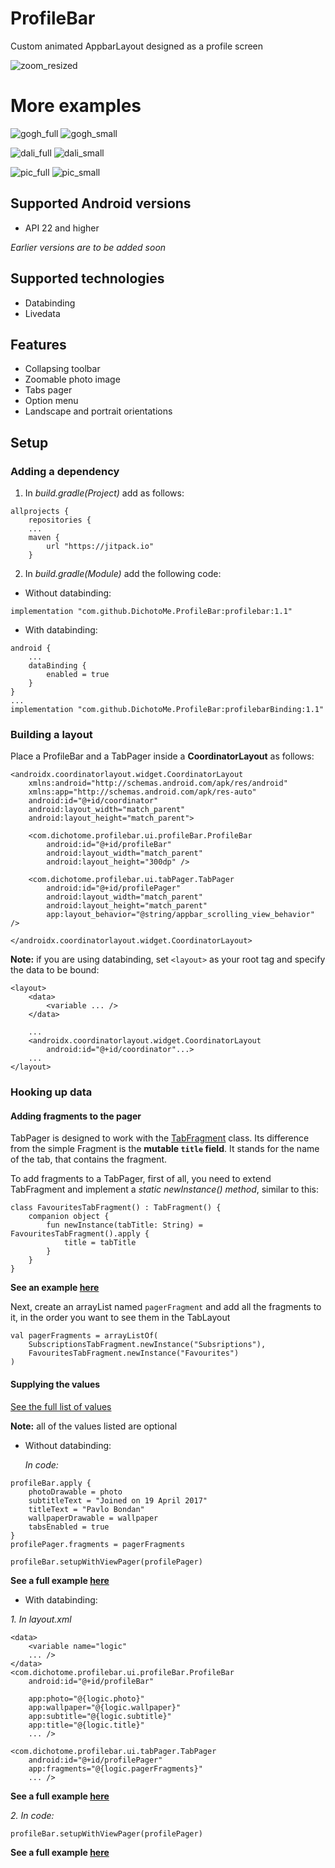 # ProfileBar
Custom animated AppbarLayout designed as a profile screen

![zoom_resized](https://user-images.githubusercontent.com/31614124/54141780-fc161200-442e-11e9-84e6-225942c3d5b4.gif)

# More examples

![gogh_full](https://user-images.githubusercontent.com/31614124/54158363-0a762500-4453-11e9-9563-4f6fb8fc6e1e.jpg) 
![gogh_small](https://user-images.githubusercontent.com/31614124/54158364-0b0ebb80-4453-11e9-8cb0-acfe3b2a4db4.jpg)



![dali_full](https://user-images.githubusercontent.com/31614124/54158561-693b9e80-4453-11e9-92fb-a2e853175d82.jpg)
![dali_small](https://user-images.githubusercontent.com/31614124/54158562-693b9e80-4453-11e9-8250-6186e97318e5.jpg)

![pic_full](https://user-images.githubusercontent.com/31614124/54159479-bde01900-4455-11e9-86c6-71d951507cec.jpg)
![pic_small](https://user-images.githubusercontent.com/31614124/54159480-bde01900-4455-11e9-80e9-b2c600eae9e1.jpg)

## Supported Android versions
* API 22 and higher

*Earlier versions are to be added soon*

## Supported technologies
* Databinding
* Livedata

## Features
* Collapsing toolbar
* Zoomable photo image
* Tabs pager
* Option menu
* Landscape and portrait orientations

## Setup

### Adding a dependency
1. In *build.gradle(Project)* add as follows:
```
allprojects {
    repositories {
    ...
    maven {
        url "https://jitpack.io"
    }
```

2. In *build.gradle(Module)* add the following code:

* Without databinding:
```
implementation "com.github.DichotoMe.ProfileBar:profilebar:1.1"
```

* With databinding:
```
android {
    ...
    dataBinding {
        enabled = true
    }
}
...
implementation "com.github.DichotoMe.ProfileBar:profilebarBinding:1.1"
```

### Building a layout
Place a ProfileBar and a TabPager inside a **CoordinatorLayout** as follows:
```
<androidx.coordinatorlayout.widget.CoordinatorLayout 
    xmlns:android="http://schemas.android.com/apk/res/android"
    xmlns:app="http://schemas.android.com/apk/res-auto"
    android:id="@+id/coordinator"
    android:layout_width="match_parent"
    android:layout_height="match_parent">

    <com.dichotome.profilebar.ui.profileBar.ProfileBar
        android:id="@+id/profileBar"
        android:layout_width="match_parent"
        android:layout_height="300dp" />

    <com.dichotome.profilebar.ui.tabPager.TabPager
        android:id="@+id/profilePager"
        android:layout_width="match_parent"
        android:layout_height="match_parent"
        app:layout_behavior="@string/appbar_scrolling_view_behavior" />

</androidx.coordinatorlayout.widget.CoordinatorLayout>
```
**Note:** if you are using databinding, set `<layout>` as your root tag and specify the data to be bound:
```
<layout>
    <data>
        <variable ... />
    </data>
    
    ...
    <androidx.coordinatorlayout.widget.CoordinatorLayout
        android:id="@+id/coordinator"...>
    ...
</layout>
```

### Hooking up data

#### Adding fragments to the pager

TabPager is designed to work with the [TabFragment]("TabFragment") class. Its difference from the simple Fragment is the **mutable `title` field**. It stands for the name of the tab, that contains the fragment.

To add fragments to a TabPager, first of all, you need to extend TabFragment and implement a *static newInstance() method*, similar to this: 
```
class FavouritesTabFragment() : TabFragment() {
    companion object {
        fun newInstance(tabTitle: String) = FavouritesTabFragment().apply {
            title = tabTitle
        }
    }
}
```
**See an example [here](https://github.com/DichotoMe/ProfileBar/blob/master/profilebar/src/main/java/com/dichotome/profilebar/stubs/fragments/FavouritesTabFragment.kt "FavouritesTabFragment")**

Next, create an arrayList named `pagerFragment` and add all the fragments to it, in the order you want to see them in the TabLayout
```
val pagerFragments = arrayListOf(
    SubscriptionsTabFragment.newInstance("Subsriptions"),
    FavouritesTabFragment.newInstance("Favourites")
)
```

#### Supplying the values

[See the full list of values](https:// "In development")

**Note:** all of the values listed are optional

* Without databinding:

    *In code:*
```
profileBar.apply {
    photoDrawable = photo
    subtitleText = "Joined on 19 April 2017"
    titleText = "Pavlo Bondan"
    wallpaperDrawable = wallpaper
    tabsEnabled = true
}
profilePager.fragments = pagerFragments

profileBar.setupWithViewPager(profilePager)
```
**See a full example [here](https://github.com/DichotoMe/ProfileBar/blob/master/app/src/main/java/com/dichotome/profilebarapp/ui/main/ProfileActivity.kt "Activity no binding example")**

* With databinding:

*1. In layout.xml*
```
<data>
    <variable name="logic"
    ... />
</data>
<com.dichotome.profilebar.ui.profileBar.ProfileBar
    android:id="@+id/profileBar"
    
    app:photo="@{logic.photo}"
    app:wallpaper="@{logic.wallpaper}" 
    app:subtitle="@{logic.subtitle}"
    app:title="@{logic.title}" 
    ... />
    
<com.dichotome.profilebar.ui.tabPager.TabPager 
    android:id="@+id/profilePager"
    app:fragments="@{logic.pagerFragments}" 
    ... />
```
**See a full example [here](https://github.com/DichotoMe/ProfileBar/blob/master/app/src/main/res/layout/fragment_profile_with_adapters.xml "XML binding example")**

*2. In code:*
```
profileBar.setupWithViewPager(profilePager)
```
**See a full example [here](https://github.com/DichotoMe/ProfileBar/blob/master/app/src/main/java/com/dichotome/profilebarapp/ui/mainBinding/ProfileBindingActivity.kt "Activity binding example")**
